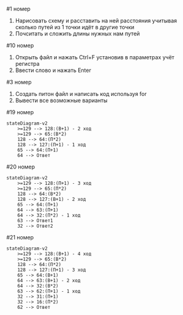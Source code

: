 #1 номер
1) Нарисовать схему и расставить на ней расстояния учитывая сколько путей из 1 точки идёт в другие точки
2) Почситать и сложить длины нужных нам путей

#10 номер
1) Открыть файл и нажать Ctrl+F установив в параметрах учёт регистра
2) Ввести слово и нажать Enter

#3 номер
1) Создать питон файл и написать код используя for
2) Вывести все возможные варианты

#19 номер
```mermaid
stateDiagram-v2
    >=129 --> 128:(В+1) - 2 ход
    >=129 --> 65:(В*2)
    128 --> 64:(П*2)
    128 --> 127:(П+1) - 1 ход
    65 --> 64:(П+1)
    64 --> Ответ
```

#20 номер
```mermaid
stateDiagram-v2
    >=129 --> 128:(П+1) - 3 ход
    >=129 --> 65:(П*2)
    128 --> 64:(В*2)
    128 --> 127:(В+1) - 2 ход
    65 --> 64:(П+1)
    64 --> 63:(П+1)
    64 --> 32:(П*2) - 1 ход
    63 --> Ответ1
    32 --> Ответ2
```

#21 номер
```mermaid
stateDiagram-v2
    >=129 --> 128:(В+1) - 4 ход
    >=129 --> 65:(В*2)
    128 --> 64:(П*2)
    128 --> 127:(П+1) - 3 ход
    65 --> 64:(В+1)
    64 --> 63:(В+1) - 2 ход
    64 --> 32:(В*2)
    63 --> 62:(П+1) - 1 ход
    32 --> 31:(П+1)
    32 --> 16:(П*2)
    62 --> Ответ
```
